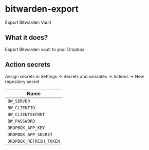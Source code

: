 # bitwarden-export
Export Bitwarden Vault

## What it does?
Export Bitwarden vault to your Dropbox

## Action secrets
Assign secrets in Settings -> Secrets and variables -> Actions -> New repository secret

| Name                    |
| ----------------------- |
| `BW_SERVER`             |
| `BW_CLIENTID`           |
| `BW_CLIENTSECRET`       |
| `BW_PASSWORD`           |
| `DROPBOX_APP_KEY`       | 
| `DROPBOX_APP_SECRET`    |
| `DROPBOX_REFRESH_TOKEN` |
